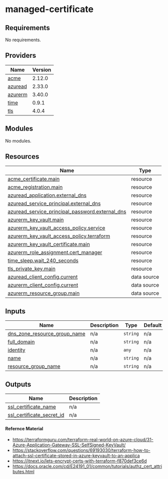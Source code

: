# managed-certificate

<!-- BEGINNING OF PRE-COMMIT-TERRAFORM DOCS HOOK -->
## Requirements

No requirements.

## Providers

| Name | Version |
|------|---------|
| <a name="provider_acme"></a> [acme](#provider\_acme) | 2.12.0 |
| <a name="provider_azuread"></a> [azuread](#provider\_azuread) | 2.33.0 |
| <a name="provider_azurerm"></a> [azurerm](#provider\_azurerm) | 3.40.0 |
| <a name="provider_time"></a> [time](#provider\_time) | 0.9.1 |
| <a name="provider_tls"></a> [tls](#provider\_tls) | 4.0.4 |

## Modules

No modules.

## Resources

| Name | Type |
|------|------|
| [acme_certificate.main](https://registry.terraform.io/providers/vancluever/acme/latest/docs/resources/certificate) | resource |
| [acme_registration.main](https://registry.terraform.io/providers/vancluever/acme/latest/docs/resources/registration) | resource |
| [azuread_application.external_dns](https://registry.terraform.io/providers/hashicorp/azuread/latest/docs/resources/application) | resource |
| [azuread_service_principal.external_dns](https://registry.terraform.io/providers/hashicorp/azuread/latest/docs/resources/service_principal) | resource |
| [azuread_service_principal_password.external_dns](https://registry.terraform.io/providers/hashicorp/azuread/latest/docs/resources/service_principal_password) | resource |
| [azurerm_key_vault.main](https://registry.terraform.io/providers/hashicorp/azurerm/latest/docs/resources/key_vault) | resource |
| [azurerm_key_vault_access_policy.service](https://registry.terraform.io/providers/hashicorp/azurerm/latest/docs/resources/key_vault_access_policy) | resource |
| [azurerm_key_vault_access_policy.terraform](https://registry.terraform.io/providers/hashicorp/azurerm/latest/docs/resources/key_vault_access_policy) | resource |
| [azurerm_key_vault_certificate.main](https://registry.terraform.io/providers/hashicorp/azurerm/latest/docs/resources/key_vault_certificate) | resource |
| [azurerm_role_assignment.cert_manager](https://registry.terraform.io/providers/hashicorp/azurerm/latest/docs/resources/role_assignment) | resource |
| [time_sleep.wait_240_seconds](https://registry.terraform.io/providers/hashicorp/time/latest/docs/resources/sleep) | resource |
| [tls_private_key.main](https://registry.terraform.io/providers/hashicorp/tls/latest/docs/resources/private_key) | resource |
| [azuread_client_config.current](https://registry.terraform.io/providers/hashicorp/azuread/latest/docs/data-sources/client_config) | data source |
| [azurerm_client_config.current](https://registry.terraform.io/providers/hashicorp/azurerm/latest/docs/data-sources/client_config) | data source |
| [azurerm_resource_group.main](https://registry.terraform.io/providers/hashicorp/azurerm/latest/docs/data-sources/resource_group) | data source |

## Inputs

| Name | Description | Type | Default | Required |
|------|-------------|------|---------|:--------:|
| <a name="input_dns_zone_resource_group_name"></a> [dns\_zone\_resource\_group\_name](#input\_dns\_zone\_resource\_group\_name) | n/a | `string` | n/a | yes |
| <a name="input_full_domain"></a> [full\_domain](#input\_full\_domain) | n/a | `string` | n/a | yes |
| <a name="input_identity"></a> [identity](#input\_identity) | n/a | `any` | n/a | yes |
| <a name="input_name"></a> [name](#input\_name) | n/a | `string` | n/a | yes |
| <a name="input_resource_group_name"></a> [resource\_group\_name](#input\_resource\_group\_name) | n/a | `string` | n/a | yes |

## Outputs

| Name | Description |
|------|-------------|
| <a name="output_ssl_certificate_name"></a> [ssl\_certificate\_name](#output\_ssl\_certificate\_name) | n/a |
| <a name="output_ssl_certificate_secret_id"></a> [ssl\_certificate\_secret\_id](#output\_ssl\_certificate\_secret\_id) | n/a |
<!-- END OF PRE-COMMIT-TERRAFORM DOCS HOOK -->


#### Refernce Material
- https://terraformguru.com/terraform-real-world-on-azure-cloud/31-Azure-Application-Gateway-SSL-SelfSigned-KeyVault/
- https://stackoverflow.com/questions/69193030/terraform-how-to-attach-ssl-certificate-stored-in-azure-keyvault-to-an-applica
- https://itnext.io/lets-encrypt-certs-with-terraform-f870def3ce6d
- https://docs.oracle.com/cd/E24191_01/common/tutorials/authz_cert_attributes.html
